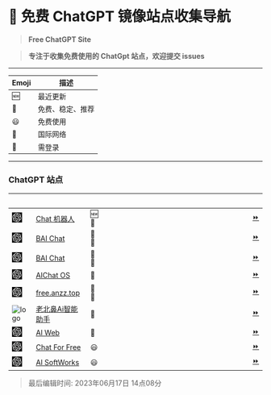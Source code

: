 # 🥰 免费 ChatGPT 镜像站点收集导航
> **Free ChatGPT Site**

> **专注于收集免费使用的 ChatGpt 站点，欢迎提交 issues**

----

| Emoji | 描述       |
|----|-----------|
| 🆕 | 最近更新      |
| 🥰 | 免费、稳定、推荐   |
| 😃 | 免费使用 |
| 🛫 | 国际网络 |
| 🔐 | 需登录 |

----

### ChatGPT 站点

----

<table>

<table>

  <tr>
    <td><img style="height: 20px;" src="https://raw.githubusercontent.com/wealice/file/main/pwa-192x192.png" alt="logo"></td>
    <td><a href="https://c1ns.cn/chat/" target="_blank"> Chat 机器人 </a> </td>
    <td>🆕🥰</td>
    <td></td> 
    <td style="width: 60%; text-align: right;"><a href="https://c1ns.cn/chat/" target="_blank">⏩</a> </td> 
  </tr>

  <tr>
    <td><img style="height: 20px;" src="https://raw.githubusercontent.com/wealice/file/main/pwa-192x192.png" alt="logo"></td>
    <td><a href="https://chatbot.theb.ai/" target="_blank"> BAI Chat </a> </td>
    <td>🛫🥰</td>
    <td></td> 
    <td style="width: 60%; text-align: right;"><a href="https://chatbot.theb.ai/" target="_blank">⏩</a> </td> 
  </tr>

  <tr>
    <td><img style="height: 20px;" src="https://raw.githubusercontent.com/wealice/file/main/pwa-192x192.png" alt="logo"></td>
    <td><a href="https://chatbot.theb.ai/" target="_blank"> BAI Chat </a> </td>
    <td>🛫🥰</td>
    <td></td> 
    <td style="width: 60%; text-align: right;"><a href="https://chatbot.theb.ai/" target="_blank">⏩</a> </td> 
  </tr>

  <tr>
    <td><img style="height: 20px;" src="https://raw.githubusercontent.com/wealice/file/main/pwa-192x192.png" alt="logo"></td>
    <td><a href="https://chat2.jinshutuan.com/" target="_blank"> AIChat OS </a> </td>
    <td>🥰</td>
    <td></td> 
    <td style="width: 60%; text-align: right;"><a href="https://chat2.jinshutuan.com/" target="_blank">⏩</a> </td> 
  </tr>

  <tr>
    <td><img style="height: 20px;" src="https://raw.githubusercontent.com/wealice/file/main/pwa-192x192.png" alt="logo"></td>
    <td><a href="https://free.anzz.top/" target="_blank"> free.anzz.top </a> </td>
    <td>🛫🥰</td>
    <td> </td> 
    <td style="width: 60%; text-align: right;"><a href="https://free.anzz.top/" target="_blank">⏩</a> </td> 
  </tr>

  <tr>
    <td><img style="height: 20px;" src="https://st.ai55.cc/favicon/gpt.xcbl.cc.ico" alt="logo"></td>
    <td><a href="https://11133091303.ai401.live/" target="_blank"> 老北鼻Ai智能助手 </a> </td>
    <td>🥰</td>
    <td></td> 
    <td style="width: 60%; text-align: right;"><a href="https://11133091303.ai401.live/" target="_blank">⏩</a> </td> 
  </tr>

  <tr>
    <td><img style="height: 20px;" src="https://raw.githubusercontent.com/wealice/file/main/pwa-192x192.png" alt="logo"></td>
    <td><a href="https://4jkh7.aitianhu.icu/" target="_blank"> AI Web </a> </td>
    <td>🥰</td>
    <td></td> 
    <td style="width: 60%; text-align: right;"><a href="https://4jkh7.aitianhu.icu/" target="_blank">⏩</a> </td> 
  </tr>

  <tr>
    <td><img style="height: 20px;" src="https://raw.githubusercontent.com/wealice/file/main/pwa-192x192.png" alt="logo"></td>
    <td><a href="https://chat.4.bnu120.space/" target="_blank"> Chat For Free </a> </td>
    <td>😃</td>
    <td></td> 
    <td style="width: 60%; text-align: right;"><a href="https://chat.4.bnu120.space/" target="_blank">⏩</a> </td> 
  </tr>

  <tr>
    <td><img style="height: 20px;" src="https://raw.githubusercontent.com/wealice/file/main/pwa-192x192.png" alt="logo"></td>
    <td><a href="https://www.aisoftworks.com/" target="_blank"> AI SoftWorks </a> </td>
    <td>😃</td>
    <td></td> 
    <td style="width: 60%; text-align: right;"><a href="https://www.aisoftworks.com/" target="_blank">⏩</a> </td> 
  </tr>

</table>


<table>

> 最后编辑时间: 2023年06月17日 14点08分